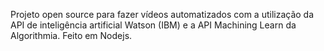 Projeto open source para fazer vídeos automatizados com a utilização da API de inteligência artificial Watson (IBM) e a API Machining Learn da Algorithmia.  Feito em Nodejs.
